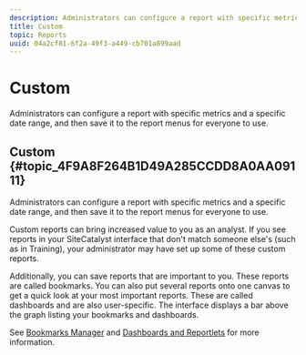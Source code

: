 ```yaml
---
description: Administrators can configure a report with specific metrics and a specific date range, and then save it to the report menus for everyone to use.
title: Custom
topic: Reports
uuid: 04a2cf81-6f2a-49f3-a449-cb701a899aad
---
```


# Custom

Administrators can configure a report with specific metrics and a specific date range, and then save it to the report menus for everyone to use.

## Custom {#topic_4F9A8F264B1D49A285CCDD8A0AA09111}

Administrators can configure a report with specific metrics and a specific date range, and then save it to the report menus for everyone to use.

Custom reports can bring increased value to you as an analyst. If you see reports in your SiteCatalyst interface that don't match someone else's (such as in Training), your administrator may have set up some of these custom reports.

Additionally, you can save reports that are important to you. These reports are called bookmarks. You can also put several reports onto one canvas to get a quick look at your most important reports. These are called dashboards and are also user-specific. The interface displays a bar above the graph listing your bookmarks and dashboards.

See [Bookmarks Manager](https://docs.adobe.com/content/help/en/analytics/analyze/reports-analytics/bookmarks.html) and [Dashboards and Reportlets](https://docs.adobe.com/content/help/en/analytics/admin/server-call-usage/server-call-usage-dashboard.html) for more information.
